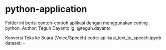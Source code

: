 # python-application

Folder ini berisi contoh-contoh aplikasi dengan menggunakan coding python.
Author: Teguh Dayanto
        ig. @teguh.dayanto

Konversi Teks ke Suara (Voice/Speech)
code: aplikasi_text_to_speech.ipynb
dataset: -

